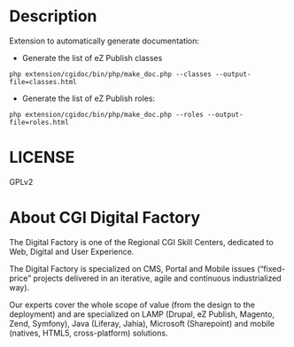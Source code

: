 Description
===========
Extension to automatically generate documentation:

* Generate the list of eZ Publish classes
~~~
php extension/cgidoc/bin/php/make_doc.php --classes --output-file=classes.html
~~~

* Generate the list of eZ Publish roles:
~~~
php extension/cgidoc/bin/php/make_doc.php --roles --output-file=roles.html
~~~

LICENSE
=======
GPLv2

About CGI Digital Factory
=========================
The Digital Factory is one of the Regional CGI Skill Centers, dedicated to Web, Digital and User Experience.

The Digital Factory is specialized on CMS, Portal and Mobile issues (“fixed-price” projects delivered in an iterative, agile and continuous industrialized way).

Our experts cover the whole scope of value (from the design to the deployment) and are specialized on LAMP (Drupal, eZ Publish, Magento, Zend, Symfony), Java (Liferay, Jahia), Microsoft (Sharepoint) and mobile (natives, HTML5, cross-platform) solutions.